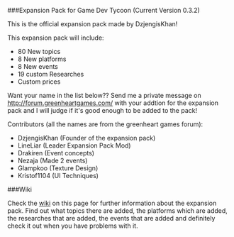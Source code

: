 ###Expansion Pack for Game Dev Tycoon (Current Version 0.3.2)

This is the official expansion pack made by DzjengisKhan!

This expansion pack will include:
  - 80 New topics
  - 8 New platforms
  - 8 New events
  - 19 custom Researches
  - Custom prices

Want your name in the list below?? Send me a private message on http://forum.greenheartgames.com/
with your addtion for the expansion pack and I will judge if it's good enough to be added to the pack!

Contributors (all the names are from the greenheart games forum):

  - DzjengisKhan (Founder of the expansion pack)
  - LineLiar (Leader Expansion Pack Mod)
  - Drakiren (Event concepts)
  - Nezaja (Made 2 events)
  - Glampkoo (Texture Design)
  - Kristof1104 (UI Techniques)


###Wiki

Check the [wiki](https://github.com/DzjengisKhan/GDT-Expansion-Pack/wiki "Wiki") on this page for further information about the expansion pack. Find out what topics there are added,
the platforms which are added, the researches that are added, the events that are added and definitely check
it out when you have problems with it.
